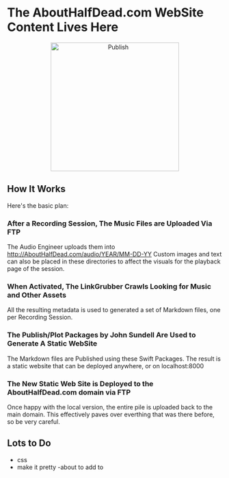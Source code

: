 
# The AboutHalfDead.com WebSite Content Lives Here

 
<p align="center">
<img src="https://billdonner.com/images/grabnhand.png" width="300" max-width="90%" alt="Publish" />
</p>

## How It Works

Here's the basic plan:

### After a Recording Session, The Music Files are Uploaded Via FTP
The Audio Engineer uploads them into http://AboutHalfDead.com/audio/YEAR/MM-DD-YY
Custom images and text can also be placed in these directories to affect the visuals for the playback page of the session.

### When Activated, The LinkGrubber Crawls Looking for Music and Other Assets
All the resulting metadata is used to generated a set of Markdown files, one per Recording Session.

### The Publish/Plot Packages by John Sundell Are Used to Generate A Static WebSite
The Markdown files are Published using these Swift Packages. The result is a static website that can be deployed anywhere, or on localhost:8000

### The New Static Web Site is Deployed to the AboutHalfDead.com domain via FTP
Once happy with the local version, the entire pile is uploaded back to the main domain.
This effectively paves over everthing that was there before, so be very careful.

## Lots to Do

- css
- make it pretty
-about to add to 
